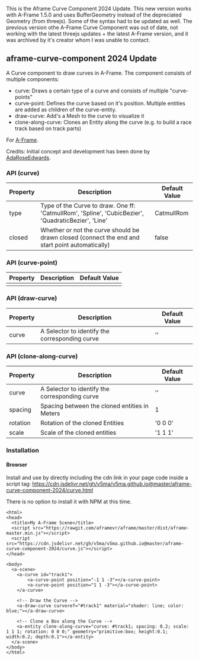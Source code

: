 This is the Aframe Curve Component 2024 Update.
This new version works with A-Frame 1.5.0 and uses BufferGeometry instead of the depreciated Geometry (from threejs). Some of the syntax had to be updated as well.
The previous version othe A-Frame Curve Component was out of date, not working with the latest threejs updates + the latest A-Frame version, and it was archived by it's creator whom I was unable to contact.

## aframe-curve-component 2024 Update

A Curve component to draw curves in A-Frame. The component consists of multiple components:

* curve: Draws a certain type of a curve and consists of multiple "curve-points"
* curve-point: Defines the curve based on it's position. Multiple entities are added as children of the curve-entity.
* draw-curve: Add's a Mesh to the curve to visualize it
* clone-along-curve: Clones an Entity along the curve (e.g. to build a race track based on track parts)

For [A-Frame](https://aframe.io).

Credits: Initial concept and development has been done by [AdaRoseEdwards](https://github.com/SamsungInternet/a-frame-components/blob/master/dist/curve.js).

### API (curve)

| Property | Description | Default Value |
| -------- | ----------- | ------------- |
| type         | Type of the Curve to draw. One ff: 'CatmullRom', 'Spline', 'CubicBezier', 'QuadraticBezier', 'Line'            | CatmullRom              |
| closed         | Whether or not the curve should be drawn closed (connect the end and start point automatically)           | false              |

### API (curve-point)

| Property | Description | Default Value |
| -------- | ----------- | ------------- |
|          |             |               |

### API (draw-curve)

| Property | Description | Default Value |
| -------- | ----------- | ------------- |
| curve         | A Selector to identify the corresponding curve            | ''              |

### API (clone-along-curve)

| Property | Description | Default Value |
| -------- | ----------- | ------------- |
| curve         | A Selector to identify the corresponding curve            | ''              |
| spacing         | Spacing between the cloned entities in Meters            | 1              |
| rotation         | Rotation of the cloned Entities            | '0 0 0'              |
| scale         | Scale of the cloned entities            | '1 1 1'              |

### Installation

#### Browser

Install and use by directly including the cdn link in your page code inside a script tag:
https://cdn.jsdelivr.net/gh/v5ma/v5ma.github.io@master/aframe-curve-component-2024/curve.html

There is no option to install it with NPM at this time.

```
<html>
<head>
  <title>My A-Frame Scene</title>
  <script src="https://rawgit.com/aframevr/aframe/master/dist/aframe-master.min.js"></script>
  <script src="https://cdn.jsdelivr.net/gh/v5ma/v5ma.github.io@master/aframe-curve-component-2024/curve.js"></script>
</head>

<body>
  <a-scene>
    <a-curve id="track1">
        <a-curve-point position="-1 1 -3"></a-curve-point>
        <a-curve-point position="1 1 -3"></a-curve-point>
    </a-curve>
    
    <!-- Draw the Curve -->
    <a-draw-curve curveref="#track1" material="shader: line; color: blue;"></a-draw-curve>
    
    <!-- Clone a Box along the Curve -->
    <a-entity clone-along-curve="curve: #track1; spacing: 0.2; scale: 1 1 1; rotation: 0 0 0;" geometry="primitive:box; height:0.1; width:0.2; depth:0.1"></a-entity>
  </a-scene>
</body>
</html>
```

